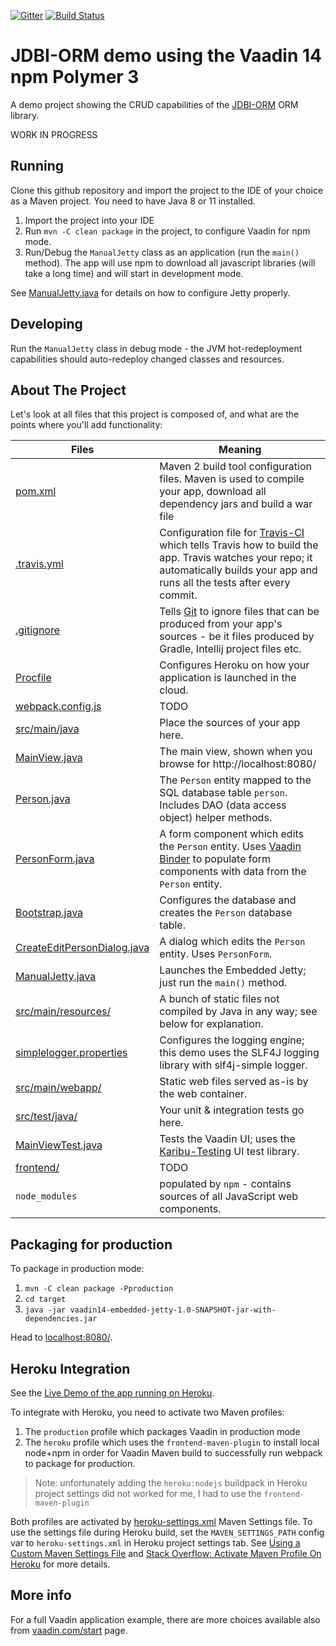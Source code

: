 [![Gitter](https://badges.gitter.im/Join%20Chat.svg)](https://gitter.im/vaadin-flow/Lobby#?utm_source=badge&utm_medium=badge&utm_campaign=pr-badge)
[![Build Status](https://travis-ci.org/mvysny/jdbi-orm-vaadin14-crud-demo.svg?branch=master)](https://travis-ci.org/mvysny/jdbi-orm-vaadin14-crud-demo)

# JDBI-ORM demo using the Vaadin 14 npm Polymer 3

A demo project showing the CRUD capabilities of the [JDBI-ORM](https://gitlab.com/mvysny/jdbi-orm)
ORM library.

WORK IN PROGRESS

## Running

Clone this github repository and import the project to the IDE of your choice as a Maven project. You need to have Java 8 or 11 installed.

1. Import the project into your IDE
2. Run `mvn -C clean package` in the project, to configure Vaadin for npm mode.
3. Run/Debug the `ManualJetty` class as an application (run the `main()` method).
   The app will use npm to download all javascript libraries (will take a long time)
   and will start in development mode.
   
See [ManualJetty.java](src/main/java/com/vaadin/starter/skeleton/ManualJetty.java)
for details on how to configure Jetty properly.

## Developing

Run the `ManualJetty` class in debug mode - the JVM hot-redeployment capabilities
should auto-redeploy changed classes and resources.

## About The Project

Let's look at all files that this project is composed of, and what are the points where you'll add functionality:

| Files | Meaning
| ----- | -------
| [pom.xml](pom.xml) | Maven 2 build tool configuration files. Maven is used to compile your app, download all dependency jars and build a war file
| [.travis.yml](.travis.yml) | Configuration file for [Travis-CI](http://travis-ci.org/) which tells Travis how to build the app. Travis watches your repo; it automatically builds your app and runs all the tests after every commit.
| [.gitignore](.gitignore) | Tells [Git](https://git-scm.com/) to ignore files that can be produced from your app's sources - be it files produced by Gradle, Intellij project files etc.
| [Procfile](Procfile) | Configures Heroku on how your application is launched in the cloud.
| [webpack.config.js](webpack.config.js) | TODO
| [src/main/java](src/main/java) | Place the sources of your app here.
| [MainView.java](src/main/java/com/vaadin/starter/skeleton/MainView.java) | The main view, shown when you browse for http://localhost:8080/
| [Person.java](src/main/java/com/vaadin/starter/skeleton/Person.java) | The `Person` entity mapped to the SQL database table `person`. Includes DAO (data access object) helper methods.
| [PersonForm.java](src/main/java/com/vaadin/starter/skeleton/PersonForm.java) | A form component which edits the `Person` entity. Uses [Vaadin Binder](https://vaadin.com/docs/flow/binding-data/tutorial-flow-components-binder.html) to populate form components with data from the `Person` entity.
| [Bootstrap.java](src/main/java/com/vaadin/starter/skeleton/Bootstrap.java) | Configures the database and creates the `Person` database table.
| [CreateEditPersonDialog.java](src/main/java/com/vaadin/starter/skeleton/CreateEditPersonDialog.java) | A dialog which edits the `Person` entity. Uses `PersonForm`.
| [ManualJetty.java](src/main/java/com/vaadin/starter/skeleton/ManualJetty.java) | Launches the Embedded Jetty; just run the `main()` method.
| [src/main/resources/](src/main/resources) | A bunch of static files not compiled by Java in any way; see below for explanation.
| [simplelogger.properties](src/main/resources/simplelogger.properties) | Configures the logging engine; this demo uses the SLF4J logging library with slf4j-simple logger.
| [src/main/webapp/](src/main/webapp) | Static web files served as-is by the web container.
| [src/test/java/](src/test/java) | Your unit & integration tests go here.
| [MainViewTest.java](src/test/java/com/vaadin/starter/skeleton/MainViewTest.java) | Tests the Vaadin UI; uses the [Karibu-Testing](https://github.com/mvysny/karibu-testing) UI test library.
| [frontend/](frontend) | TODO
| `node_modules` | populated by `npm` - contains sources of all JavaScript web components.

## Packaging for production

To package in production mode:

1. `mvn -C clean package -Pproduction`
2. `cd target`
3. `java -jar vaadin14-embedded-jetty-1.0-SNAPSHOT-jar-with-dependencies.jar`

Head to [localhost:8080/](http://localhost:8080).

## Heroku Integration

See the [Live Demo of the app running on Heroku](https://vaadin14-embedded-jetty.herokuapp.com/).

To integrate with Heroku, you need to activate two Maven profiles:

1. The `production` profile which packages Vaadin in production mode
2. The `heroku` profile which uses the `frontend-maven-plugin` to install local node+npm in order for Vaadin Maven build to successfully run webpack to package for production.

> Note: unfortunately adding the `heroku:nodejs` buildpack in Heroku project settings did not worked for me,
I had to use the `frontend-maven-plugin`

Both profiles are activated by [heroku-settings.xml](heroku-settings.xml) Maven Settings file. To use the settings
file during Heroku build, set the `MAVEN_SETTINGS_PATH` config var to `heroku-settings.xml` in Heroku project settings tab.
See [Using a Custom Maven Settings File](https://devcenter.heroku.com/articles/using-a-custom-maven-settings-xml) and
[Stack Overflow: Activate Maven Profile On Heroku](https://stackoverflow.com/questions/11162194/triggering-maven-profiles-from-heroku-configured-environment-variables) for more details.

## More info

For a full Vaadin application example, there are more choices available also from [vaadin.com/start](https://vaadin.com/start) page.
